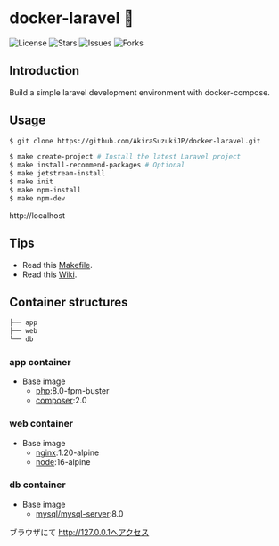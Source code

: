 # docker-laravel 🐳

![License](https://img.shields.io/github/license/ucan-lab/docker-laravel?color=f05340)
![Stars](https://img.shields.io/github/stars/ucan-lab/docker-laravel?color=f05340)
![Issues](https://img.shields.io/github/issues/ucan-lab/docker-laravel?color=f05340)
![Forks](https://img.shields.io/github/forks/ucan-lab/docker-laravel?color=f05340)

## Introduction

Build a simple laravel development environment with docker-compose.

## Usage

```bash
$ git clone https://github.com/AkiraSuzukiJP/docker-laravel.git

$ make create-project # Install the latest Laravel project
$ make install-recommend-packages # Optional
$ make jetstream-install
$ make init
$ make npm-install
$ make npm-dev

```

http://localhost

## Tips

- Read this [Makefile](https://github.com/AkiraSuzukiJP/docker-laravel/blob/main/Makefile).
- Read this [Wiki](https://github.com/AkiraSuzukiJP/docker-laravel/wiki).

## Container structures

```bash
├── app
├── web
└── db
```

### app container

- Base image
  - [php](https://hub.docker.com/_/php):8.0-fpm-buster
  - [composer](https://hub.docker.com/_/composer):2.0

### web container

- Base image
  - [nginx](https://hub.docker.com/_/nginx):1.20-alpine
  - [node](https://hub.docker.com/_/node):16-alpine

### db container

- Base image
  - [mysql/mysql-server](https://hub.docker.com/r/mysql/mysql-server):8.0



ブラウザにて http://127.0.0.1へアクセス
